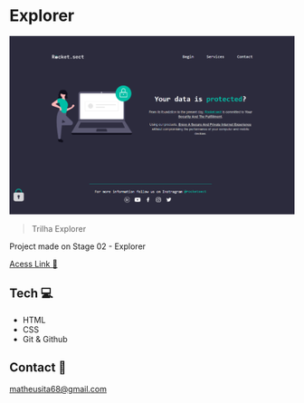 # Explorer

![preview](./git/preview.png)

> Trilha Explorer

Project made on Stage 02 - Explorer

[Acess Link 🔗](https://mth1221.github.io/stage-02-recriando-layout-explorer/)

## Tech 💻

- HTML
- CSS
- Git & Github

## Contact 📱

matheusita68@gmail.com
